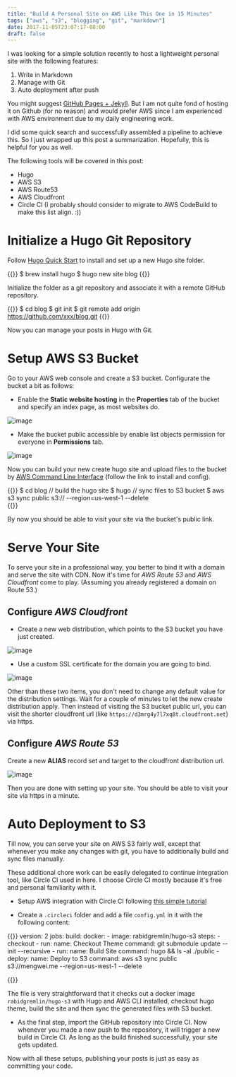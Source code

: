 ```yaml
---
title: "Build A Personal Site on AWS Like This One in 15 Minutes"
tags: ["aws", "s3", "blogging", "git", "markdown"]
date: 2017-11-05T23:07:17-08:00
draft: false
---
```


I was looking for a simple solution recently to host a lightweight personal
site with the following features:

1. Write in Markdown
2. Manage with Git
3. Auto deployment after push

You might suggest [GitHub Pages + Jekyll](https://help.github.com/articles/using-jekyll-as-a-static-site-generator-with-github-pages/).
But I am not quite fond of hosting it on Github (for no reason) and would
prefer AWS since I am experienced with AWS environment due to my daily
engineering work.

I did some quick search and successfully assembled a pipeline to achieve this.
So I just wrapped up this post a summarization. Hopefully, this is helpful for 
you as well.

The following tools will be covered in this post:

* Hugo
* AWS S3
* AWS Route53
* AWS Cloudfront
* Circle CI (I probably should consider to migrate to AWS CodeBuild to make 
this list align. :))

# Initialize a Hugo Git Repository

Follow [Hugo Quick Start](https://gohugo.io/getting-started/quick-start/) to
install and set up a new Hugo site folder.

{{<highlight shell>}}
$ brew install hugo
$ hugo new site blog
{{</highlight>}}

Initialize the folder as a git repository and associate it with a remote
GitHub repository.

{{<highlight shell>}}
$ cd blog
$ git init
$ git remote add origin https://github.com/xxx/blog.git
{{</highlight>}}

Now you can manage your posts in Hugo with Git.

# Setup AWS S3 Bucket

Go to your AWS web console and create a S3 bucket. Configurate the bucket
a bit as follows:

* Enable the **Static website hosting** in the **Properties** tab of the bucket
and specify an index page, as most websites do.

![image](/img/s3-properties-static-hosting.png)

* Make the bucket public accessible by enable list objects permission for everyone
in **Permissions** tab.

![image](/img/s3-permissions-public-access.png)

Now you can build your new create hugo site and upload files to the bucket by
[AWS Command Line Interface](https://docs.aws.amazon.com/cli/latest/userguide/cli-chap-welcome.html) (follow the link to install and config). 

{{<highlight shell>}}
$ cd blog
// build the hugo site
$ hugo
// sync files to S3 bucket
$ aws s3 sync public s3://<your bucket name> --region=us-west-1 --delete  
{{</highlight>}}

By now you should be able to visit your site via the bucket's public link.

# Serve Your Site

To serve your site in a professional way, you better to bind it with a domain
and serve the site with CDN. Now it's time for *AWS Route 53* and *AWS Cloudfront*
come to play. (Assuming you already registered a domain on Route 53.)

## Configure *AWS Cloudfront*

* Create a new web distribution, which points to the S3 bucket you have
just created.

![image](/img/cloudfront-create-distribution.png)

* Use a custom SSL certificate for the domain you are going to bind.

![image](/img/cloudfront-custom-ssl-certificate.png)

Other than these two items, you don't need to change any default value for the distribution
settings. Wait for a couple of minutes to let the new create distribution apply.
Then instead of visiting the S3 bucket public url, you can visit the shorter
cloudfront url (like `https://d3mrg4y7l7xq8t.cloudfront.net`) via https.

## Configure *AWS Route 53*

Create a new **ALIAS** record set and target to the cloudfront distribution url.

![image](/img/route53-record-set.png)

Then you are done with setting up your site. You should be able to visit your site
via https in a minute.

# Auto Deployment to S3

Till now, you can serve your site on AWS S3 fairly well, except that whenever you
make any changes with git, you have to additionally build and sync files manually.

These additional chore work can be easily delegated to continue integration tool,
like Circle CI used in here. I choose Circle CI mostly because it's free and
personal familiarity with it.

* Setup AWS integration with Circle CI following [this simple tutorial](https://circleci.com/docs/1.0/continuous-deployment-with-amazon-s3/)

* Create a `.circleci` folder and add a file `config.yml` in it with the following 
content:

{{<highlight shell>}}
version: 2
jobs:
  build:
    docker:
      - image: rabidgremlin/hugo-s3
    steps:
      - checkout
      - run:
          name: Checkout Theme
          command: git submodule update --init --recursive
      - run:
          name: Build Site 
          command: hugo && ls -al ./public 
      - deploy:
          name: Deploy to S3
          command: aws s3 sync public s3://mengwei.me --region=us-west-1 --delete

{{</highlight>}}

The file is very straightforward that it checks out a docker image `rabidgremlin/hugo-s3`
with Hugo and AWS CLI installed, checkout hugo theme, build the site and then
sync the generated files with S3 bucket.

* As the final step, import the GitHub repository into Circle CI. Now whenever
you made a new push to the repository, it will trigger a new build in Circle CI.
As long as the build finished successfully, your site gets updated.

Now with all these setups, publishing your posts is just as easy as committing your
code.